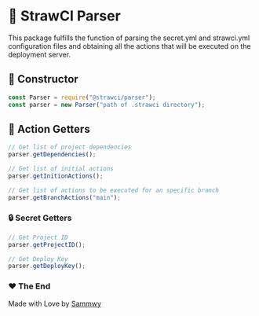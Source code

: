 # 🍓 StrawCI Parser

This package fulfills the function of parsing the secret.yml and strawci.yml configuration files and obtaining all the actions that will be executed on the deployment server.

## 👷 Constructor

```javascript
const Parser = require("@strawci/parser");
const parser = new Parser("path of .strawci directory");
```

## 📝 Action Getters

```javascript
// Get list of project dependencies
parser.getDependencies();

// Get list of initial actions
parser.getInitionActions();

// Get list of actions to be executed for an specific branch
parser.getBranchActions("main");
```

### 🔒 Secret Getters

```javascript
// Get Project ID
parser.getProjectID();

// Get Deploy Key
parser.getDeployKey();
```

### ❤️ The End

Made with Love by [Sammwy](https://twitter.com/sammwy)</a>
